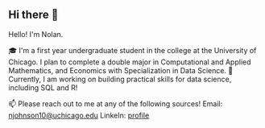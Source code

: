 ## Hi there 👋

<!--
**njohnson101/njohnson101** is a ✨ _special_ ✨ repository because its `README.md` (this file) appears on your GitHub profile.

Here are some ideas to get you started:

- 🔭 I’m currently working on ...
- 🌱 I’m currently learning ...
- 👯 I’m looking to collaborate on ...
- 🤔 I’m looking for help with ...
- 💬 Ask me about ...
- 📫 How to reach me: ...
- 😄 Pronouns: ...
- ⚡ Fun fact: ...
-->
Hello! I'm Nolan.

🎓 I'm a first year undergraduate student in the college at the University of Chicago. I plan to complete a double major in Computational and Applied Mathematics, and Economics with Specialization in Data Science.
🌱 Currently, I am working on building practical skills for data science, including SQL and R!

📫 Please reach out to me at any of the following sources!
Email: [njohnson10@uchicago.edu](mailto:njohnson10@uchicago.edu)
LinkeIn: [profile](www.linkedin.com/in/nolan-johnson-325a87335)